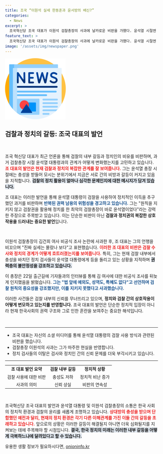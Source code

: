 ```yaml
---
title: 조국 “이원석 실세 한동훈과 윤서방의 배신?”
categories:
  - News
excerpt: >
  조국혁신당 조국 대표가 이원석 검찰총장의 사과에 날카로운 비판을 가했다. 윤석열 시절엔 모두 모셨던 그들이 이제 서로 치고받는다는 조 대표의 발언은 권력의 변화를 예고한다. 과연 검찰 내부의 반란을 이끌어낼까?
feature_text: >
  조국혁신당 조국 대표가 이원석 검찰총장의 사과에 날카로운 비판을 가했다. 윤석열 시절엔 모두 모셨던 그들이 이제 서로 치고받는다는 조 대표의 발언은 권력의 변화를 예고한다. 과연 검찰 내부의 반란을 이끌어낼까?
image: '/assets/img/newspaper.png'
---
```


<p><img src="/assets/img/newspaper.png" alt="kimp 속보" /></p>

<h2 data-ke-size="size26">검찰과 정치의 갈등: 조국 대표의 발언</h2>

<p data-ke-size="size16">&nbsp;</p> 

<p>조국 혁신당 대표가 최근 언론을 통해 검찰의 내부 갈등과 정치인의 비유를 비판하며, 과거 검찰총장 시절 윤석열 대통령과의 관계가 어떻게 변화했는지를 고민하고 있습니다. <b><span style="color: #ee2323;">조 대표의 발언은 현재 검찰과 정치의 복잡한 관계를 잘 보여줍니다.</span></b> 그는 윤석열 총장 시절에는 충성을 받들어 모시는 분위기에서 지금은 서로 간의 비방과 갈등이 커지고 있음을 지적합니다. <b><span style="background-color: #21538527;">검찰의 정치 활용이 얼마나 심각한 문제인지에 대한 메시지가 담겨 있습니다.</span></b> </p>

<p>조 대표는 이러한 발언을 통해 윤석열 대통령이 검찰을 사용하여 정치적인 이득을 추구했던 과거를 비판하며 <b><span style="color: #1a5490;">반복된 권력 남용의 위험성을 경고하고 있습니다.</span></b> 그는 "원칙을 지키지 않고 검찰권을 활용해 정치를 한 최악의 검찰총장이 바로 윤석열이었다"라는 강력한 주장으로 주목받고 있습니다. 이는 단순한 비판이 아닌 <b>검찰과 정치권의 복잡한 상호작용을 드러내는 중요한 발언</b>입니다.</p>

<p data-ke-size="size16">&nbsp;</p> 

<p>이원석 검찰총장이 김건희 여사 비공식 조사 논란에 사과한 후, 조 대표는 그의 언행을 비꼬으며 "진짜 실세는 몰랐나 보다"고 표현했습니다. <b><span style="color: #ee2323;">이러한 조 대표의 비판은 검찰 수사와 정치의 경계가 어떻게 흐트러졌는지를 보여줍니다.</span></b> 특히, 그는 현재 검찰 내부에서 충성을 바치던 정치 검사들이 윤석열 대통령에게 등을 돌리고 있는 상황을 지적하며 <b><span style="background-color: #21538527;">권력층의 불안정성을 강조하고 있습니다.</span></b> </p>

<p>이 총장은 22일 출근길에 기자들과의 인터뷰를 통해 김 여사에 대한 비공식 조사를 뒤늦게 인지했음을 밝혔습니다. <b><span style="color: #1a5490;">그는 "법 앞에 예외도, 성역도, 특혜도 없다"고 선언하며 검찰 원칙의 중요성을 강조했지만, 이를 지키지 못했다고 사과했습니다.</span></b> </p>

<p>이러한 사건들은 검찰 내부의 신뢰를 무너뜨리고 있으며, <b>정치와 검찰 간의 상호작용이 어떻게 변모하고 있는지를 반영합니다.</b> 조국 대표의 발언은 단순한 정치적 입장이 아니라 현재 한국사회의 권력 구조와 그로 인한 혼란을 보여주는 중요한 해석입니다.</p>

<p data-ke-size="size16">&nbsp;</p> 

<hr>

<ul>
<li>조국 대표는 자신의 소셜 미디어를 통해 윤석열 대통령의 검찰 사용 방식과 관련된 비판을 했습니다.</li>
<li>검찰총장 이원석의 사과는 그가 마주한 현실을 반영합니다.</li>
<li>정치 검사들의 이탈은 검사와 정치인 간의 신뢰 문제를 더욱 부각시키고 있습니다.</li>
</ul>

<hr>

<table>
<tr>
<td style="text-align: center; height: 17px;"><b>조 대표 발언 요약</b></td>
<td style="text-align: center; height: 17px;"><b>검찰 내부 갈등</b></td>
<td style="text-align: center; height: 17px;"><b>정치적 상황</b></td>
</tr>
<tr>
<td style="text-align: center; height: 17px;">검찰 사용에 대한 비판</td>
<td style="text-align: center; height: 17px;">충성도 저하</td>
<td style="text-align: center; height: 17px;">정치적 비난 증가</td>
</tr>
<tr>
<td style="text-align: center; height: 17px;">사과의 의미</td>
<td style="text-align: center; height: 17px;">신뢰 상실</td>
<td style="text-align: center; height: 17px;">비판의 연속성</td>
</tr>
</table>

<p data-ke-size="size16">&nbsp;</p> 

<p>조국혁신당 조국 대표의 발언과 윤석열 대통령 및 이원석 검찰총장의 소통은 한국 사회의 정치적 환경과 검찰의 윤리를 새롭게 조명하고 있습니다. <b><span style="color: #ee2323;">상대방의 충성을 받으며 단합했던 예전과 달리, 현재의 정치 환경은 각기 다른 이해관계를 가진 이들 간의 갈등을 초래하고 있습니다.</span></b> 앞으로의 상황은 이러한 갈등이 해결될지 아니면 더욱 심화될지를 지켜보는 데에 주목해야 할 시점입니다. <b><span style="background-color: #21538527;">결국, 한국 정치의 미래는 이러한 내부 갈등을 어떻게 극복하느냐에 달려있다고 할 수 있습니다.</span></b></p>
유용한 생활 정보가 필요하시다면, <a href="https://onioninfo.kr" rel="dofollow">onioninfo.kr</a>


